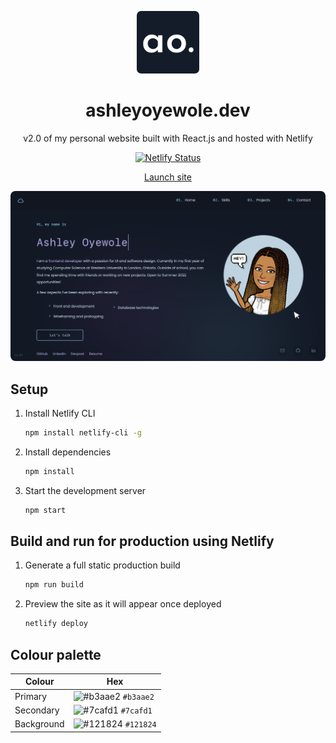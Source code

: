 <p align="center">
  <img width="100" height="auto" src="src/components/assets/img/logo.png" alt="Logo" style='border-radius:7px;'/>
</p>

<h1 align="center">
  ashleyoyewole.dev
</h1>

<p align="center">v2.0 of my personal website built with React.js and hosted with Netlify</p>
<p align="center">
  <a href="https://app.netlify.com/sites/aoyewole/deploys">
      <img src="https://api.netlify.com/api/v1/badges/55bb3e84-e7e0-4cc1-b913-045c9365d754/deploy-status" alt="Netlify Status" />
</p>
<p align="center">
<a href="https://ashleyoyewole.dev/">Launch site</a>
</p>
<p align="center">
  <img width="1000" height="auto" src="src/components/assets/img/preview.png" alt="Preview" style="border-radius:8px"/>
</p>

## Setup
1. Install Netlify CLI

   ```sh
   npm install netlify-cli -g
   ```
   
3. Install dependencies

   ```sh
   npm install
   ```

3. Start the development server

   ```sh
   npm start
   ```

## Build and run for production using Netlify

1. Generate a full static production build

   ```sh
   npm run build
   ```
2. Preview the site as it will appear once deployed

   ```sh
   netlify deploy
   ```

## Colour palette

| Colour          | Hex                                                                |
| -------------- | ------------------------------------------------------------------ |
| Primary        | ![#b3aae2](https://via.placeholder.com/10/b3aae2?text=+) `#b3aae2` |
| Secondary      | ![#7cafd1](https://via.placeholder.com/10/7cafd1?text=+) `#7cafd1` |
| Background     | ![#121824](https://via.placeholder.com/10/121824?text=+) `#121824` |

